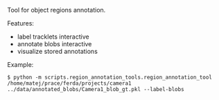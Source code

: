 Tool for object regions annotation.

Features:

- label tracklets interactive
- annotate blobs interactive
- visualize stored annotations


Example:

`$ python -m scripts.region_annotation_tools.region_annotation_tool /home/matej/prace/ferda/projects/camera1 ../data/annotated_blobs/Camera1_blob_gt.pkl --label-blobs`
